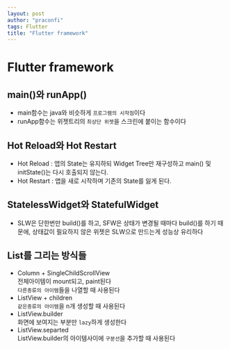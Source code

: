 ```yaml
---
layout: post
author: "praconfi"
tags: Flutter
title: "Flutter framework"
---
```


# Flutter framework

## main()와 runApp()

- main함수는 java와 비슷하게 `프로그램의 시작점`이다
- runApp함수는 위젯트리의 `최상단 위젯`을 스크린에 붙이는 함수이다

## Hot Reload와 Hot Restart

- Hot Reload : 앱의 State는 유지하되 Widget Tree만 재구성하고 main() 및 initState()는 다시 호출되지 않는다.
- Hot Restart : 앱을 새로 시작하며 기존의 State를 잃게 된다.

## StatelessWidget와 StatefulWidget
- SLW은 단한번만 build()를 하고, SFW은 상태가 변경될 때마다 build()를 하기 때문에, 상태값이 필요하지 않은 위젯은 SLW으로 만드는게 성능상 유리하다

## List를 그리는 방식들

- Column + SingleChildScrollView  
전체아이템이 mount되고, paint된다  
`다른종류의 아이템`들을 나열할 때 사용된다
- ListView + children  
`같은종류의 아이템`을 n개 생성할 때 사용된다
- ListView.builder  
화면에 보여지는 부분만 `lazy`하게 생성한다
- ListView.separted  
ListView.builder의 아이템사이에 `구분선`을 추가할 때 사용된다

